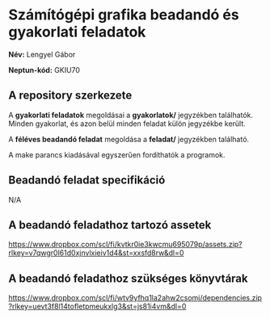 # Számítógépi grafika beadandó és gyakorlati feladatok

**Név:** Lengyel Gábor

**Neptun-kód:** GKIU70

## A repository szerkezete

A **gyakorlati feladatok** megoldásai a **gyakorlatok/** jegyzékben találhatók. Minden gyakorlat, és azon belül minden feladat külön jegyzékbe került.

A **féléves beadandó feladat** megoldása a **feladat/** jegyzékben található.

A make parancs kiadásával egyszerűen fordíthatók a programok.

## Beadandó feladat specifikáció

N/A

## A beadandó feladathoz tartozó assetek

https://www.dropbox.com/scl/fi/kvtkr0ie3kwcmu695079p/assets.zip?rlkey=v7qwgr0l61d0xjnvlxieiv1d4&st=xxsfd8rw&dl=0

## A beadandó feladathoz szükséges könyvtárak

https://www.dropbox.com/scl/fi/wtv9yfhq1la2ahw2csomj/dependencies.zip?rlkey=uevt3f8l14tofletpmeukxlg3&st=js81i4vm&dl=0
